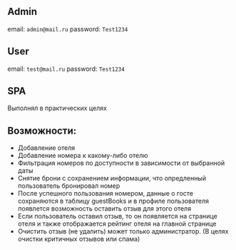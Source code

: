 ## Admin

email: `admin@mail.ru`
password: `Test1234`

## User

email: `test@mail.ru`
password: `Test1234`

## SPA

Выполнял в практических целях

## Возможности:

- Добавление отеля
- Добавление номера к какому-либо отелю
- Фильтрация номеров по доступности в зависимости от выбранной даты
- Снятие брони с сохранением информации, что опредленный пользователь бронировал номер
- После успешного пользования номером, данные о госте сохраняются в таблицу guestBooks и в профиле пользователя появлется возможность оставить отзыв для этого отеля
- Если пользователь оставил отзыв, то он появляется на странице отеля и также отображается рейтинг отеля на главной странице
- Очистить отзыв (не удалить) может только администратор. (В целях очистки критичных отзывов или спама)
